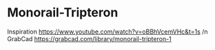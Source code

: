 # Monorail-Tripteron
Inspiration
https://www.youtube.com/watch?v=oBBhVcemVHc&t=1s /n
GrabCad
https://grabcad.com/library/monorail-tripteron-1
